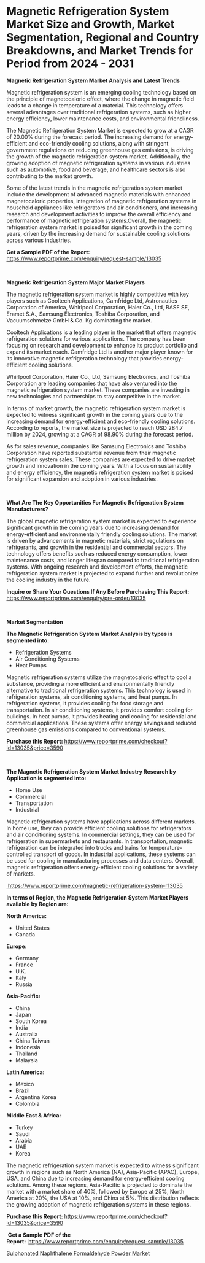 <p><h1>Magnetic Refrigeration System Market Size and Growth, Market Segmentation, Regional and Country Breakdowns, and Market Trends for Period from 2024 -  2031</h1></p><p><strong>Magnetic Refrigeration System Market Analysis and Latest Trends</strong></p>
<p><p>Magnetic refrigeration system is an emerging cooling technology based on the principle of magnetocaloric effect, where the change in magnetic field leads to a change in temperature of a material. This technology offers several advantages over traditional refrigeration systems, such as higher energy efficiency, lower maintenance costs, and environmental friendliness.</p><p>The Magnetic Refrigeration System Market is expected to grow at a CAGR of 20.00% during the forecast period. The increasing demand for energy-efficient and eco-friendly cooling solutions, along with stringent government regulations on reducing greenhouse gas emissions, is driving the growth of the magnetic refrigeration system market. Additionally, the growing adoption of magnetic refrigeration systems in various industries such as automotive, food and beverage, and healthcare sectors is also contributing to the market growth.</p><p>Some of the latest trends in the magnetic refrigeration system market include the development of advanced magnetic materials with enhanced magnetocaloric properties, integration of magnetic refrigeration systems in household appliances like refrigerators and air conditioners, and increasing research and development activities to improve the overall efficiency and performance of magnetic refrigeration systems.Overall, the magnetic refrigeration system market is poised for significant growth in the coming years, driven by the increasing demand for sustainable cooling solutions across various industries.</p></p>
<p><strong>Get a Sample PDF of the Report:&nbsp;</strong> <a href="https://www.reportprime.com/enquiry/request-sample/13035">https://www.reportprime.com/enquiry/request-sample/13035</a></p>
<p>&nbsp;</p>
<p><strong>Magnetic Refrigeration System Major Market Players</strong></p>
<p><p>The magnetic refrigeration system market is highly competitive with key players such as Cooltech Applications, Camfridge Ltd, Astronautics Corporation of America, Whirlpool Corporation, Haier Co., Ltd, BASF SE, Eramet S.A., Samsung Electronics, Toshiba Corporation, and Vacuumschmelze GmbH & Co. Kg dominating the market.</p><p>Cooltech Applications is a leading player in the market that offers magnetic refrigeration solutions for various applications. The company has been focusing on research and development to enhance its product portfolio and expand its market reach. Camfridge Ltd is another major player known for its innovative magnetic refrigeration technology that provides energy-efficient cooling solutions.</p><p>Whirlpool Corporation, Haier Co., Ltd, Samsung Electronics, and Toshiba Corporation are leading companies that have also ventured into the magnetic refrigeration system market. These companies are investing in new technologies and partnerships to stay competitive in the market.</p><p>In terms of market growth, the magnetic refrigeration system market is expected to witness significant growth in the coming years due to the increasing demand for energy-efficient and eco-friendly cooling solutions. According to reports, the market size is projected to reach USD 284.7 million by 2024, growing at a CAGR of 98.90% during the forecast period.</p><p>As for sales revenue, companies like Samsung Electronics and Toshiba Corporation have reported substantial revenue from their magnetic refrigeration system sales. These companies are expected to drive market growth and innovation in the coming years. With a focus on sustainability and energy efficiency, the magnetic refrigeration system market is poised for significant expansion and adoption in various industries.</p></p>
<p>&nbsp;</p>
<p><strong>What Are The Key Opportunities For Magnetic Refrigeration System Manufacturers?</strong></p>
<p><p>The global magnetic refrigeration system market is expected to experience significant growth in the coming years due to increasing demand for energy-efficient and environmentally friendly cooling solutions. The market is driven by advancements in magnetic materials, strict regulations on refrigerants, and growth in the residential and commercial sectors. The technology offers benefits such as reduced energy consumption, lower maintenance costs, and longer lifespan compared to traditional refrigeration systems. With ongoing research and development efforts, the magnetic refrigeration system market is projected to expand further and revolutionize the cooling industry in the future.</p></p>
<p><strong>Inquire or Share Your Questions If Any Before Purchasing This Report:</strong> <a href="https://www.reportprime.com/enquiry/pre-order/13035">https://www.reportprime.com/enquiry/pre-order/13035</a></p>
<p>&nbsp;</p>
<p><strong>Market Segmentation</strong></p>
<p><strong>The Magnetic Refrigeration System Market Analysis by types is segmented into:</strong></p>
<p><ul><li>Refrigeration Systems</li><li>Air Conditioning Systems</li><li>Heat Pumps</li></ul></p>
<p><p>Magnetic refrigeration systems utilize the magnetocaloric effect to cool a substance, providing a more efficient and environmentally friendly alternative to traditional refrigeration systems. This technology is used in refrigeration systems, air conditioning systems, and heat pumps. In refrigeration systems, it provides cooling for food storage and transportation. In air conditioning systems, it provides comfort cooling for buildings. In heat pumps, it provides heating and cooling for residential and commercial applications. These systems offer energy savings and reduced greenhouse gas emissions compared to conventional systems.</p></p>
<p><strong>Purchase this Report:&nbsp;</strong><a href="https://www.reportprime.com/checkout?id=13035&price=3590">https://www.reportprime.com/checkout?id=13035&price=3590</a></p>
<p>&nbsp;</p>
<p><strong>The Magnetic Refrigeration System Market Industry Research by Application is segmented into:</strong></p>
<p><ul><li>Home Use</li><li>Commercial</li><li>Transportation</li><li>Industrial</li></ul></p>
<p><p>Magnetic refrigeration systems have applications across different markets. In home use, they can provide efficient cooling solutions for refrigerators and air conditioning systems. In commercial settings, they can be used for refrigeration in supermarkets and restaurants. In transportation, magnetic refrigeration can be integrated into trucks and trains for temperature-controlled transport of goods. In industrial applications, these systems can be used for cooling in manufacturing processes and data centers. Overall, magnetic refrigeration offers energy-efficient cooling solutions for a variety of markets.</p></p>
<p><a href="https://www.reportprime.com/magnetic-refrigeration-system-r13035">&nbsp;https://www.reportprime.com/magnetic-refrigeration-system-r13035</a></p>
<p><strong>In terms of Region, the Magnetic Refrigeration System Market Players available by Region are:</strong></p>
<p>
    <p> <strong> North America: </strong>
        <ul>
            <li>United States</li>
            <li>Canada</li>
        </ul>
        </p> 
    <p> <strong> Europe: </strong>
        <ul>
            <li>Germany</li>
            <li>France</li>
            <li>U.K.</li>
            <li>Italy</li>
            <li>Russia</li>
        </ul>
        </p> 
    <p> <strong> Asia-Pacific: </strong>
        <ul>
            <li>China</li>
            <li>Japan</li>
            <li>South Korea</li>
            <li>India</li>
            <li>Australia</li>
            <li>China Taiwan</li>
            <li>Indonesia</li>
            <li>Thailand</li>
            <li>Malaysia</li>
        </ul>
        </p> 
    <p> <strong> Latin America: </strong>
        <ul>
            <li>Mexico</li>
            <li>Brazil</li>
            <li>Argentina Korea</li>
            <li>Colombia</li>
        </ul>
        </p> 
    <p> <strong> Middle East & Africa: </strong>
        <ul>
            <li>Turkey</li>
            <li>Saudi</li>
            <li>Arabia</li>
            <li>UAE</li>
            <li>Korea</li>
        </ul>
    </p>
    </p>
<p><p>The magnetic refrigeration system market is expected to witness significant growth in regions such as North America (NA), Asia-Pacific (APAC), Europe, USA, and China due to increasing demand for energy-efficient cooling solutions. Among these regions, Asia-Pacific is projected to dominate the market with a market share of 40%, followed by Europe at 25%, North America at 20%, the USA at 10%, and China at 5%. This distribution reflects the growing adoption of magnetic refrigeration systems in these regions.</p></p>
<p><strong>Purchase this Report: </strong><a href="https://www.reportprime.com/checkout?id=13035&price=3590">https://www.reportprime.com/checkout?id=13035&price=3590</a></p>
<p>&nbsp;<strong>Get a Sample PDF of the Report:&nbsp;&nbsp;</strong><a href="https://www.reportprime.com/enquiry/request-sample/13035">https://www.reportprime.com/enquiry/request-sample/13035</a></p>
<p><strong></strong></p>
<p><p><a href="https://five-trouble-98a.notion.site/Decoding-the-Sulphonated-Naphthalene-Formaldehyde-Powder-Market-A-Deep-Dive-into-the-Latest-Market--23757357803a4c3d8ee1b4f3ebab2fd6">Sulphonated Naphthalene Formaldehyde Powder Market</a></p></p>